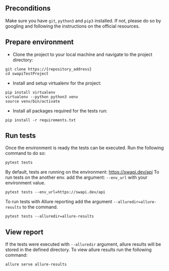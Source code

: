 ## Preconditions
Make sure you have `git`, `python3` and `pip3` installed. If not, please do so by googling and following the instructions on the official resources.

## Prepare environment
* Clone the project to your local machine and navigate to the project directory:
```shell
git clone https://{repository_address}
cd swapiTestProject
```
* Install and setup virtualenv for the project:
```shell
pip install virtualenv
virtualenv --python python3 venv
source venv/bin/activate
```
* Install all packages required for the tests run:
```shell
pip install -r requirements.txt
```

## Run tests
Once the environment is ready the tests can be executed. Run the following command to do so:
```shell
pytest tests
```
By default, tests are running on the environment: https://swapi.dev/api
To run tests on the another env. add the argument: `--env_url` with your environment value.
```shell
pytest tests --env_url=https://swapi.dev/api
```
To run tests with Allure reporting add the argument `--alluredir=allure-results` to the command.
```shell
pytest tests --alluredir=allure-results
```

## View report
If the tests were executed with `--alluredir` argument, allure results will be stored in the defined directory. To view allure results run the following command:
```shell
allure serve allure-results
```
